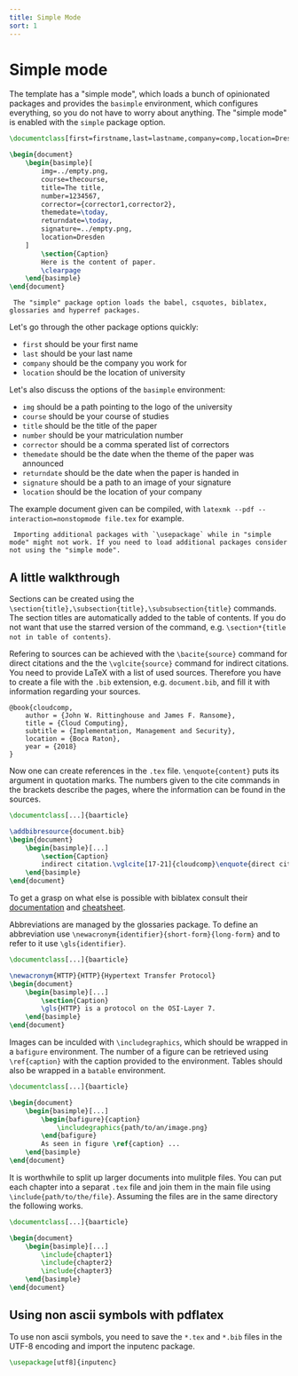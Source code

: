 ```yaml
---
title: Simple Mode
sort: 1
---
```

# Simple mode
The template has a "simple mode", which loads a bunch of opinionated packages and provides the `basimple` environment, which configures everything, so you do not have to worry about anything. The "simple mode" is enabled with the `simple` package option.
```latex
\documentclass[first=firstname,last=lastname,company=comp,location=Dresden,simple]{baarticle}

\begin{document}
    \begin{basimple}[
        img=../empty.png,
        course=thecourse,
        title=The title,
        number=1234567,
        corrector={corrector1,corrector2},
        themedate=\today,
        returndate=\today,
        signature=../empty.png,
        location=Dresden
    ]
        \section{Caption}
        Here is the content of paper.
        \clearpage
    \end{basimple}
\end{document}
```

```note
 The "simple" package option loads the babel, csquotes, biblatex, glossaries and hyperref packages.
```
Let's go through the other package options quickly:
- `first` should be your first name
- `last` should be your last name
- `company` should be the company you work for
- `location` should be the location of university

Let's also discuss the options of the `basimple` environment:
- `img` should be a path pointing to the logo of the university
- `course` should be your course of studies
- `title` should be the title of the paper
- `number` should be your matriculation number
- `corrector` should be a comma sperated list of correctors
- `themedate` should be the date when the theme of the paper was announced
- `returndate` should be the date when the paper is handed in
- `signature` should be a path to an image of your signature
- `location` should be the location of your company

The example document given can be compiled, with `latexmk --pdf --interaction=nonstopmode file.tex` for example.
```warning
 Importing additional packages with `\usepackage` while in "simple mode" might not work. If you need to load additional packages consider not using the "simple mode".
```

## A little walkthrough

Sections can be created using the `\section{title},\subsection{title},\subsubsection{title}` commands. The section titles are automatically added to the table of contents. If you do not want that use the starred version of the command, e.g. `\section*{title not in table of contents}`.

Refering to sources can be achieved with the `\bacite{source}` command for direct citations and the the `\vglcite{source}` command for indirect citations. You need to provide LaTeX with a list of used sources. Therefore you have to create a file with the `.bib` extension, e.g. `document.bib`, and fill it with information regarding your sources.
```text
@book{cloudcomp,
	author = {John W. Rittinghouse and James F. Ransome},
	title = {Cloud Computing},
	subtitle = {Implementation, Management and Security},
	location = {Boca Raton},
	year = {2018}
}
```
Now one can create references in the `.tex` file. `\enquote{content}` puts its argument in quotation marks. The numbers given to the cite commands in the brackets describe the pages, where the information can be found in the sources.
```latex
\documentclass[...]{baarticle}

\addbibresource{document.bib}
\begin{document}
    \begin{basimple}[...]
        \section{Caption}
        indirect citation.\vglcite[17-21]{cloudcomp}\enquote{direct citation}\bacite[29]{cloudcomp}
    \end{basimple}
\end{document}
```
To get a grasp on what else is possible with biblatex consult their [documentation](https://ctan.mc1.root.project-creative.net/macros/latex/contrib/biblatex/doc/biblatex.pdf) and [cheatsheet](http://tug.ctan.org/info/biblatex-cheatsheet/biblatex-cheatsheet.pdf).

Abbreviations are managed by the glossaries package. To define an abbreviation use `\newacronym{identifier}{short-form}{long-form}` and to refer to it use `\gls{identifier}`.
```latex
\documentclass[...]{baarticle}

\newacronym{HTTP}{HTTP}{Hypertext Transfer Protocol}
\begin{document}
    \begin{basimple}[...]
        \section{Caption}
        \gls{HTTP} is a protocol on the OSI-Layer 7.
    \end{basimple}
\end{document}
```
Images can be inculded with `\includegraphics`, which should be wrapped in a `bafigure` environment. The number of a figure can be retrieved using `\ref{caption}` with the caption provided to the environment. Tables should also be wrapped in a `batable` environment.
```latex
\documentclass[...]{baarticle}

\begin{document}
    \begin{basimple}[...]
        \begin{bafigure}{caption}
            \includegraphics{path/to/an/image.png}
        \end{bafigure}
        As seen in figure \ref{caption} ...
    \end{basimple}
\end{document}
```
It is worthwhile to split up larger documents into mulitple files. You can put each chapter into a separat `.tex` file and join them in the main file using `\include{path/to/the/file}`. Assuming the files are in the same directory the following works.
```latex
\documentclass[...]{baarticle}

\begin{document}
    \begin{basimple}[...]
        \include{chapter1}
        \include{chapter2}
        \include{chapter3}
    \end{basimple}
\end{document}
```

## Using non ascii symbols with pdflatex

To use non ascii symbols, you need to save the `*.tex` and `*.bib` files in the UTF-8 encoding and import the inputenc package.
```latex
\usepackage[utf8]{inputenc}
```
